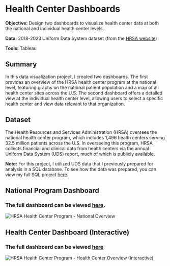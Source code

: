 # Health Center Dashboards

**Objective:** Design two dashboards to visualize health center data at both the national and individual health center levels.

**Data:** 2018-2023 Uniform Data System dataset (from the [HRSA website](data.HRSA.gov))

**Tools:** Tableau

## Summary
In this data visualization project, I created two dashboards. The first provides an overview of the HRSA health center program at the national level, featuring graphs on the national patient population and a map of all health center sites across the U.S. The second dashboard offers a detailed view at the individual health center level, allowing users to select a specific health center and view data relevant to that organization.

## Dataset
The Health Resources and Services Administration (HRSA) oversees the national health center program, which includes 1,496 health centers serving 32.5 million patients across the U.S. In overseeing this program, HRSA collects financial and clinical data from health centers via the annual Uniform Data System (UDS) report, much of which is publicly available.

**Note:** For this project, I utilized UDS data that I previously prepared for analysis in a SQL database. To see how the data was prepared, you can view my full SQL project [here](https://github.com/tyler-dardis/Health-Center-Data-ELT).
<br>

## National Program Dashboard
### The full dashboard can be viewed [here](https://public.tableau.com/views/HRSAHealthCenterProgram-NationalOverview/Overview?:language=en-US&:sid=&:redirect=auth&:display_count=n&:origin=viz_share_link).

![HRSA Health Center Program - National Overview](https://github.com/user-attachments/assets/0090e9fa-e8d9-423c-ae8f-e50c8bdbd511)
<br>

## Health Center Dashboard (Interactive)
### The full dashboard can be viewed [here](https://public.tableau.com/views/HRSAHealthCenterProgram-HealthCenterOverviewInteractive/HealthCenterOverview?:language=en-US&:sid=&:redirect=auth&:display_count=n&:origin=viz_share_link)

![HRSA Health Center Program - Health Center Overview (Interactive)](https://github.com/user-attachments/assets/6d89ccb2-5ea1-49c5-8f11-ec080d790471)
